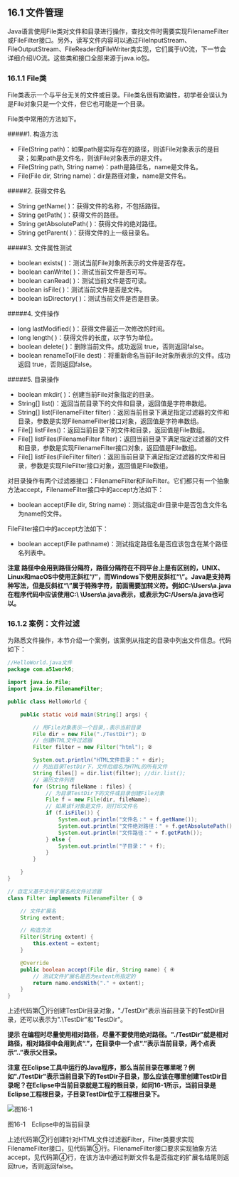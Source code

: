 ## 16.1 文件管理

Java语言使用File类对文件和目录进行操作，查找文件时需要实现FilenameFilter或FileFilter接口。另外，读写文件内容可以通过FileInputStream、FileOutputStream、FileReader和FileWriter类实现，它们属于I/O流，下一节会详细介绍I/O流。这些类和接口全部来源于java.io包。

### 16.1.1 File类

File类表示一个与平台无关的文件或目录。File类名很有欺骗性，初学者会误认为是File对象只是一个文件，但它也可能是一个目录。

File类中常用的方法如下。

#####1.  构造方法

*   File(String path)：如果path是实际存在的路径，则该File对象表示的是目录；如果path是文件名，则该File对象表示的是文件。
*   File(String path, String name)：path是路径名，name是文件名。
*   File(File dir, String name)：dir是路径对象，name是文件名。

#####2.  获得文件名

*   String getName( )：获得文件的名称，不包括路径。
*   String getPath( )：获得文件的路径。
*   String getAbsolutePath( )：获得文件的绝对路径。
*   String getParent( )：获得文件的上一级目录名。

#####3.  文件属性测试

*   boolean exists( )：测试当前File对象所表示的文件是否存在。
*   boolean canWrite( )：测试当前文件是否可写。
*   boolean canRead( )：测试当前文件是否可读。
*   boolean isFile( )：测试当前文件是否是文件。
*   boolean isDirectory( )：测试当前文件是否是目录。

#####4.  文件操作

*   long lastModified( )：获得文件最近一次修改的时间。
*   long length( )：获得文件的长度，以字节为单位。
*   boolean delete( )：删除当前文件。成功返回 true，否则返回false。
*   boolean renameTo(File dest)：将重新命名当前File对象所表示的文件。成功返回 true，否则返回false。

#####5.  目录操作

*   boolean mkdir( )：创建当前File对象指定的目录。
*   String[] list()：返回当前目录下的文件和目录，返回值是字符串数组。
*   String[] list(FilenameFilter filter)：返回当前目录下满足指定过滤器的文件和目录，参数是实现FilenameFilter接口对象，返回值是字符串数组。
*   File[] listFiles()：返回当前目录下的文件和目录，返回值是File数组。
*   File[] listFiles(FilenameFilter filter)：返回当前目录下满足指定过滤器的文件和目录，参数是实现FilenameFilter接口对象，返回值是File数组。
*   File[] listFiles(FileFilter filter)：返回当前目录下满足指定过滤器的文件和目录，参数是实现FileFilter接口对象，返回值是File数组。

对目录操作有两个过滤器接口：FilenameFilter和FileFilter。它们都只有一个抽象方法accept，FilenameFilter接口中的accept方法如下：

*   boolean accept(File dir, String name)：测试指定dir目录中是否包含文件名为name的文件。

FileFilter接口中的accept方法如下：

*   boolean accept(File pathname)：测试指定路径名是否应该包含在某个路径名列表中。

**注意 路径中会用到路径分隔符，路径分隔符在不同平台上是有区别的，UNIX、Linux和macOS中使用正斜杠“/”，而Windows下使用反斜杠“\”。Java是支持两种写法，但是反斜杠“\”属于特殊字符，前面需要加转义符。例如C:\Users\a.java在程序代码中应该使用C:\ \Users\\a.java表示，或表示为C:/Users/a.java也可以。**

### 16.1.2 案例：文件过滤

为熟悉文件操作，本节介绍一个案例，该案例从指定的目录中列出文件信息。代码如下：

```java
//HelloWorld.java文件
package com.a51work6;

import java.io.File;
import java.io.FilenameFilter;

public class HelloWorld {

	public static void main(String[] args) {

		// 用File对象表示一个目录,.表示当前目录
		File dir = new File("./TestDir"); ①
		// 创建HTML文件过滤器
		Filter filter = new Filter("html"); ②

		System.out.println("HTML文件目录：" + dir);
		// 列出目录TestDir下，文件后缀名为HTML的所有文件
		String files[] = dir.list(filter); //dir.list();						
		// 遍历文件列表
		for (String fileName : files) {
			// 为目录TestDir下的文件或目录创建File对象
			File f = new File(dir, fileName);						
			// 如果该f对象是文件，则打印文件名
			if (f.isFile()) {
				System.out.println("文件名：" + f.getName());			
				System.out.println("文件绝对路径：" + f.getAbsolutePath());
				System.out.println("文件路径：" + f.getPath());
			} else {
				System.out.println("子目录：" + f);
			}
		}

	}
}

// 自定义基于文件扩展名的文件过滤器
class Filter implements FilenameFilter { ③		

	// 文件扩展名
	String extent;

	// 构造方法
	Filter(String extent) {
		this.extent = extent;
	}

	@Override
	public boolean accept(File dir, String name) { ④
		// 测试文件扩展名是否为extent所指定的
		return name.endsWith("." + extent);						
	}
}

```

上述代码第①行创建TestDir目录对象，&quot;./TestDir&quot;表示当前目录下的TestDir目录，还可以表示为&quot;.\\TestDir&quot;和&quot;TestDir&quot;。

**提示 在编程时尽量使用相对路径，尽量不要使用绝对路径。&quot;./TestDir&quot;就是相对路径，相对路径中会用到点“.”，在目录中一个点“.”表示当前目录，两个点表示“..”表示父目录。**

**注意 在Eclipse工具中运行的Java程序，那么当前目录在哪里呢？例如&quot;./TestDir&quot;表示当前目录下的TestDir子目录，那么应该在哪里创建TestDir目录呢？在Eclipse中当前目录就是工程的根目录，如同16-1所示，当前目录是Eclipse工程根目录，子目录TestDir位于工程根目录下。**

![图16-1](./assets/16-1.jpg)

图16-1　Eclipse中的当前目录

上述代码第②行创建针对HTML文件过滤器Filter，Filter类要求实现FilenameFilter接口，见代码第⑤行。FilenameFilter接口要求实现抽象方法accept，见代码第④行，在该方法中通过判断文件名是否指定的扩展名结尾则返回true，否则返回false。